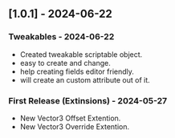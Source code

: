## [1.0.1] - 2024-06-22

### Tweakables - 2024-06-22
- Created tweakable scriptable object.
- easy to create and change.
- help creating fields editor friendly. 
- will create an custom attribute out of it.

### First Release (Extinsions) - 2024-05-27
- New Vector3 Offset Extention.
- New Vector3 Override Extention.